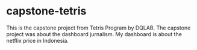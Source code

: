 # capstone-tetris
This is the capstone project from Tetris Program by DQLAB. The capstone project was about the dashboard jurnalism. My dashboard is about the netflix price in Indonesia.
